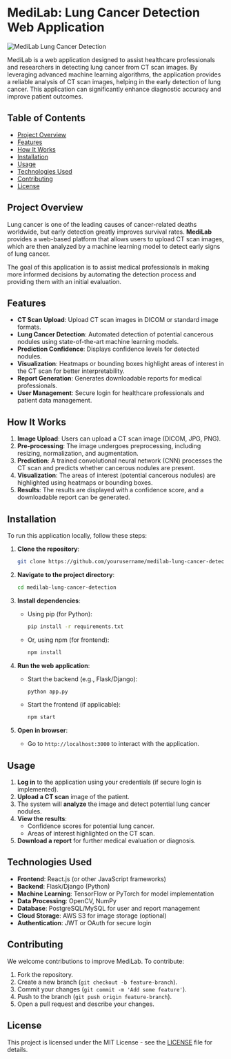 # MediLab: Lung Cancer Detection Web Application

![MediLab Lung Cancer Detection](./images/banner.png)

MediLab is a web application designed to assist healthcare professionals and researchers in detecting lung cancer from CT scan images. By leveraging advanced machine learning algorithms, the application provides a reliable analysis of CT scan images, helping in the early detection of lung cancer. This application can significantly enhance diagnostic accuracy and improve patient outcomes.

## Table of Contents

- [Project Overview](#project-overview)
- [Features](#features)
- [How It Works](#how-it-works)
- [Installation](#installation)
- [Usage](#usage)
- [Technologies Used](#technologies-used)
- [Contributing](#contributing)
- [License](#license)

## Project Overview

Lung cancer is one of the leading causes of cancer-related deaths worldwide, but early detection greatly improves survival rates. **MediLab** provides a web-based platform that allows users to upload CT scan images, which are then analyzed by a machine learning model to detect early signs of lung cancer.

The goal of this application is to assist medical professionals in making more informed decisions by automating the detection process and providing them with an initial evaluation.

## Features

- **CT Scan Upload**: Upload CT scan images in DICOM or standard image formats.
- **Lung Cancer Detection**: Automated detection of potential cancerous nodules using state-of-the-art machine learning models.
- **Prediction Confidence**: Displays confidence levels for detected nodules.
- **Visualization**: Heatmaps or bounding boxes highlight areas of interest in the CT scan for better interpretability.
- **Report Generation**: Generates downloadable reports for medical professionals.
- **User Management**: Secure login for healthcare professionals and patient data management.

## How It Works

1. **Image Upload**: Users can upload a CT scan image (DICOM, JPG, PNG).
2. **Pre-processing**: The image undergoes preprocessing, including resizing, normalization, and augmentation.
3. **Prediction**: A trained convolutional neural network (CNN) processes the CT scan and predicts whether cancerous nodules are present.
4. **Visualization**: The areas of interest (potential cancerous nodules) are highlighted using heatmaps or bounding boxes.
5. **Results**: The results are displayed with a confidence score, and a downloadable report can be generated.

## Installation

To run this application locally, follow these steps:

1. **Clone the repository**:
   ```bash
   git clone https://github.com/yourusername/medilab-lung-cancer-detection.git
   ```
   
2. **Navigate to the project directory**:
   ```bash
   cd medilab-lung-cancer-detection
   ```

3. **Install dependencies**:
   - Using pip (for Python):
     ```bash
     pip install -r requirements.txt
     ```
   - Or, using npm (for frontend):
     ```bash
     npm install
     ```

4. **Run the web application**:
   - Start the backend (e.g., Flask/Django):
     ```bash
     python app.py
     ```
   - Start the frontend (if applicable):
     ```bash
     npm start
     ```

5. **Open in browser**:
   - Go to `http://localhost:3000` to interact with the application.

## Usage

1. **Log in** to the application using your credentials (if secure login is implemented).
2. **Upload a CT scan** image of the patient.
3. The system will **analyze** the image and detect potential lung cancer nodules.
4. **View the results**:
   - Confidence scores for potential lung cancer.
   - Areas of interest highlighted on the CT scan.
5. **Download a report** for further medical evaluation or diagnosis.

## Technologies Used

- **Frontend**: React.js (or other JavaScript frameworks)
- **Backend**: Flask/Django (Python)
- **Machine Learning**: TensorFlow or PyTorch for model implementation
- **Data Processing**: OpenCV, NumPy
- **Database**: PostgreSQL/MySQL for user and report management
- **Cloud Storage**: AWS S3 for image storage (optional)
- **Authentication**: JWT or OAuth for secure login

## Contributing

We welcome contributions to improve MediLab. To contribute:

1. Fork the repository.
2. Create a new branch (`git checkout -b feature-branch`).
3. Commit your changes (`git commit -m 'Add some feature'`).
4. Push to the branch (`git push origin feature-branch`).
5. Open a pull request and describe your changes.

## License

This project is licensed under the MIT License - see the [LICENSE](./LICENSE) file for details.
```

